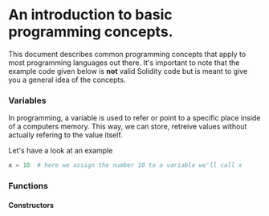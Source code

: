 # An introduction to basic programming concepts.
This document describes common programming concepts that apply to most programming languages out there. It's important to note that the example code given below is **not** valid Solidity code but is meant to give you a general idea of the concepts.


### Variables
In programming, a variable is used to refer or point to a specific place inside of a computers memory. This way, we can store, retreive values without actually refering to the value itself.

Let's have a look at an example

```python
x = 10  # here we assign the number 10 to a variable we'll call x

```


### Functions
#### Constructors
